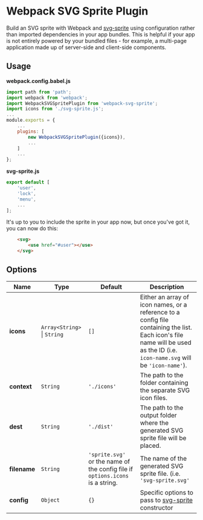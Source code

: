 # Webpack SVG Sprite Plugin
Build an SVG sprite with Webpack and [svg-sprite](https://github.com/jkphl/svg-sprite) using configuration rather than imported dependencies in your app bundles. This is helpful if your app is not entirely powered by your bundled files - for example, a multi-page application made up of server-side and client-side components.

## Usage
**webpack.config.babel.js**
```javascript
import path from 'path';
import webpack from 'webpack';
import WebpackSVGSpritePlugin from 'webpack-svg-sprite';
import icons from './svg-sprite.js';
...
module.exports = {
    ...
    plugins: [
        new WebpackSVGSpritePlugin({icons}),
        ...
    ]
    ...
};
```
**svg-sprite.js**
```javascript
export default [
    'user',
    'lock',
    'menu',
    ...
];
```
It's up to you to include the sprite in your app now, but once you've got it, you can now do this:
```html
    <svg>
        <use href="#user"></use>
    </svg>
```
## Options
|Name|Type|Default|Description|
|---|---|---|---|
|**icons**|`Array<String>` \| `String`|`[]`|Either an array of icon names, or a reference to a config file containing the list. Each icon's file name will be used as the ID (i.e. `icon-name.svg` will be `'icon-name'`).|
|**context**|`String`|`'./icons'`|The path to the folder containing the separate SVG icon files.|
|**dest**|`String`|`'./dist'`|The path to the output folder where the generated SVG sprite file will be placed.|
|**filename**|`String`|`'sprite.svg'` <br>or the name of the config file if `options.icons` is a string.|The name of the generated SVG sprite file. (i.e. `'svg-sprite.svg'`|
|**config**|`Object`|`{}`|Specific options to pass to [svg-sprite](https://github.com/jkphl/svg-sprite) constructor|
